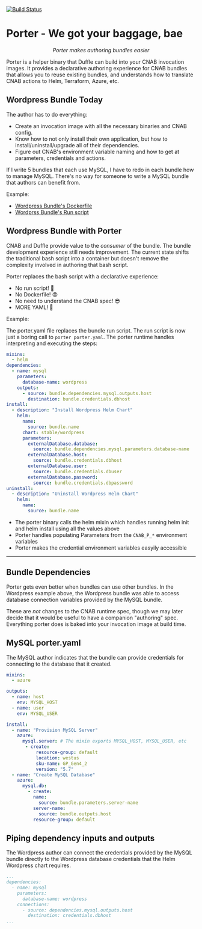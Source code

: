[![Build Status](https://dev.azure.com/cnlabs/porter/_apis/build/status/deislabs.porter)](https://dev.azure.com/cnlabs/porter/_build/latest)

# Porter - We got your baggage, bae

<p><center><i>Porter makes authoring bundles easier</i></center></p>

Porter is a helper binary that Duffle can build into your CNAB invocation images. It provides a declarative authoring experience for CNAB bundles that allows you to reuse existing bundles, and understands how to translate CNAB actions to Helm, Terraform, Azure, etc.

## Wordpress Bundle Today

The author has to do everything:
* Create an invocation image with all the necessary binaries and CNAB config.
* Know how to not only install their own application, but how to install/uninstall/upgrade all of their dependencies.
* Figure out CNAB's environment variable naming and how to get at parameters, credentials and actions.

If I write 5 bundles that each use MySQL, I have to redo in each bundle how to manage MySQL. There's no way for someone to write a MySQL bundle that authors can benefit from.

Example:
* [Wordpress Bundle's Dockerfile](https://github.com/deis/bundles/blob/master/wordpress-mysql/cnab/Dockerfile)
* [Wordprss Bundle's Run script](https://github.com/deis/bundles/blob/master/wordpress-mysql/cnab/app/run)

## Wordpress Bundle with Porter

CNAB and Duffle provide value to the _consumer_ of the bundle. The bundle development experience still needs improvement. The current state shifts the traditional bash script into a container but doesn't remove the complexity involved in authoring that bash script.

Porter replaces the bash script with a declarative experience:

* No run script! 🤩
* No Dockerfile! 😍
* No need to understand the CNAB spec! 😎
* MORE YAML! 🚀

Example:

The porter.yaml file replaces the bundle run script. The run script is now just a boring call to `porter porter.yaml`. The porter runtime handles interpreting and executing the steps:

```yaml
mixins:
  - helm
dependencies:
  - name: mysql
    parameters:
      database-name: wordpress
    outputs:
      - source: bundle.dependencies.mysql.outputs.host
        destination: bundle.credentials.dbhost
install:
  - description: "Install Wordpress Helm Chart"
    helm:
      name:
        source: bundle.name
      chart: stable/wordpress
      parameters:
        externalDatabase.database:
          source: bundle.dependencies.mysql.parameters.database-name
        externalDatabase.host:
          source: bundle.credentials.dbhost
        externalDatabase.user:
          source: bundle.credentials.dbuser
        externalDatabase.password:
          source: bundle.credentials.dbpassword
uninstall:
  - description: "Uninstall Wordpress Helm Chart"
    helm:
      name:
        source: bundle.name
```

* The porter binary calls the helm mixin which handles running helm init and helm install using all the values above
* Porter handles populating Parameters from the `CNAB_P_*` environment variables
* Porter makes the credential environment variables easyily accessible
---

## Bundle Dependencies

Porter gets even better when bundles can use other bundles. In the Wordpress example above, the Wordpress bundle was able to access database connection variables provided by the MySQL bundle.

These are _not_ changes to the CNAB runtime spec, though we may later decide that it would be useful to have a companion "authoring" spec. Everything porter does
is baked into your invocation image at build time.

## MySQL porter.yaml
The MySQL author indicates that the bundle can provide credentials for connecting to the database that it created.

```yaml
mixins:
  - azure

outputs:
  - name: host
    env: MYSQL_HOST
  - name: user
    env: MYSQL_USER

install:
  - name: "Provision MySQL Server"
    azure:
      mysql.server: # The mixin exports MYSQL_HOST, MYSQL_USER, etc
       - create:
           resource-group: default
           location: westus
           sku-name: GP_Gen4_2
           version: "5.7"
  - name: "Create MySQL Database"
    azure:
      mysql.db:
        - create:
          name:
            source: bundle.parameters.server-name
          server-name:
            source: bundle.outputs.host
          resource-group: default
```

## Piping dependency inputs and outputs
The Wordpress author can connect the credentials provided by the MySQL bundle directly to the Wordpress database credentials that the Helm Wordpress chart requires.

```yaml
...
dependencies:
  - name: mysql
    parameters:
      database-name: wordpress
    connections:
      - source: dependencies.mysql.outputs.host
        destination: credentials.dbhost
...
```
